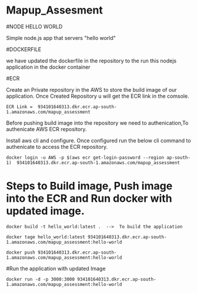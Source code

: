 # Mapup_Assesment

#NODE HELLO WORLD

Simple node.js app that servers "hello world"

#DOCKERFILE

we have updated the dockerfile in the repository to the run this nodejs application in the docker container

#ECR

Create an Private repository in the AWS to store the build image of our application.
Once Created Repository u will get the ECR link in the comsole.

    ECR Link =  934101640313.dkr.ecr.ap-south-1.amazonaws.com/mapup_assessment

Before pushing  build image into the repository we need to authenication,To authenicate AWS ECR repository.

Install aws cli and configure. Once configured run the below cli command to authenicate to access the ECR repository.

    docker login -u AWS -p $(aws ecr get-login-password --region ap-south-1)  934101640313.dkr.ecr.ap-south-1.amazonaws.com/mapup_assessment

# Steps to Build image, Push image into the ECR  and Run docker with updated image.

    docker build -t hello_world:latest .  -->  To build the application

    docker tage hello_world:latest 934101640313.dkr.ecr.ap-south-1.amazonaws.com/mapup_assessment:hello-world

    docker push 934101640313.dkr.ecr.ap-south-1.amazonaws.com/mapup_assessment:hello-world

#Run the application with updated Image

    docker run -d -p 3000:3000 934101640313.dkr.ecr.ap-south-1.amazonaws.com/mapup_assessment:hello-world



